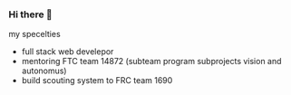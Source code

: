 ### Hi there 👋

my specelties
- full stack web develepor 
- mentoring FTC team 14872 (subteam program subprojects vision and autonomus)
- build scouting system to FRC team 1690
